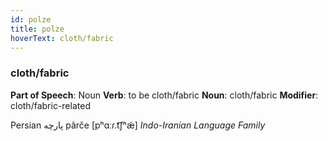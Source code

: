 ```yaml
---
id: polze
title: polze
hoverText: cloth/fabric
---
```


### cloth/fabric

**Part of Speech**: Noun
**Verb**: to be cloth/fabric
**Noun**: cloth/fabric
**Modifier**: cloth/fabric-related

Persian پارچه pârče [pʰɑːɾ.t͡ʃʰǽ]
*Indo-Iranian Language Family*